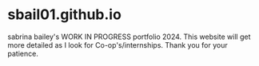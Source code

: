 # sbail01.github.io
sabrina bailey's WORK IN PROGRESS portfolio 2024. This website will get more detailed as I look for Co-op's/internships. Thank you for your patience.
